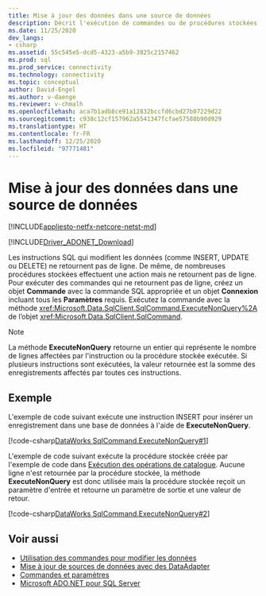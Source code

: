 ```yaml
---
title: Mise à jour des données dans une source de données
description: Décrit l'exécution de commandes ou de procédures stockées qui modifient les données dans une base de données.
ms.date: 11/25/2020
dev_langs:
- csharp
ms.assetid: 55c545e5-dcd5-4323-a5b9-3825c2157462
ms.prod: sql
ms.prod_service: connectivity
ms.technology: connectivity
ms.topic: conceptual
author: David-Engel
ms.author: v-daenge
ms.reviewer: v-chmalh
ms.openlocfilehash: aca7b1adb8ce91a12832bccfd6cbd27b07229d22
ms.sourcegitcommit: c938c12cf157962a5541347fcfae57588b90d929
ms.translationtype: HT
ms.contentlocale: fr-FR
ms.lasthandoff: 12/25/2020
ms.locfileid: "97771481"
---
```

# <a name="updating-data-in-a-data-source"></a>Mise à jour des données dans une source de données

[!INCLUDE[appliesto-netfx-netcore-netst-md](../../includes/appliesto-netfx-netcore-netst-md.md)]

[!INCLUDE[Driver_ADONET_Download](../../includes/driver_adonet_download.md)]

Les instructions SQL qui modifient les données (comme INSERT, UPDATE ou DELETE) ne retournent pas de ligne. De même, de nombreuses procédures stockées effectuent une action mais ne retournent pas de ligne. Pour exécuter des commandes qui ne retournent pas de ligne, créez un objet **Commande** avec la commande SQL appropriée et un objet **Connexion** incluant tous les **Paramètres** requis. Exécutez la commande avec la méthode <xref:Microsoft.Data.SqlClient.SqlCommand.ExecuteNonQuery%2A> de l’objet <xref:Microsoft.Data.SqlClient.SqlCommand>.

> [!NOTE]
> La méthode **ExecuteNonQuery** retourne un entier qui représente le nombre de lignes affectées par l'instruction ou la procédure stockée exécutée. Si plusieurs instructions sont exécutées, la valeur retournée est la somme des enregistrements affectés par toutes ces instructions.

## <a name="example"></a>Exemple

L'exemple de code suivant exécute une instruction INSERT pour insérer un enregistrement dans une base de données à l'aide de **ExecuteNonQuery**.
  
[!code-csharp[DataWorks SqlCommand.ExecuteNonQuery#1](~/../sqlclient/doc/samples/SqlCommand_ExecuteNonQuery_SP_DML.cs#1)]

L'exemple de code suivant exécute la procédure stockée créée par l'exemple de code dans [Exécution des opérations de catalogue](perform-catalog-operations.md). Aucune ligne n'est retournée par la procédure stockée, la méthode **ExecuteNonQuery** est donc utilisée mais la procédure stockée reçoit un paramètre d'entrée et retourne un paramètre de sortie et une valeur de retour.

[!code-csharp[DataWorks SqlCommand.ExecuteNonQuery#2](~/../sqlclient/doc/samples/SqlCommand_ExecuteNonQuery_SP_DML.cs#2)]

## <a name="see-also"></a>Voir aussi

- [Utilisation des commandes pour modifier les données](use-commands-to-modify-data.md)
- [Mise à jour de sources de données avec des DataAdapter](update-data-sources-with-dataadapters.md)
- [Commandes et paramètres](commands-parameters.md)
- [Microsoft ADO.NET pour SQL Server](microsoft-ado-net-sql-server.md)
